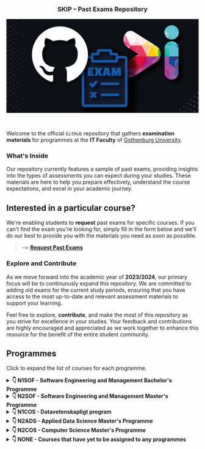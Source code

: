 <h3 align="center">SKIP – Past Exams Repository</h3>
<p align="center">
  <img align="center" src="docs/assets/skip-past-exams-poster.png"/>
</p><br>

Welcome to the official `GitHub` repository that gathers **examination
materials** for programmes at the **IT Faculty** of [Gothenburg
University](https://www.gu.se/).

### What's Inside

Our repository currently features a sample of past exams, providing insights
into the types of assessments you can expect during your studies. These
materials are here to help you prepare effectively, understand the course
expectations, and excel in your academic journey.

## Interested in a particular course?

We're enabling students to **request** past exams for specific courses. If you
can't find the exam you're looking for, simply fill in the form below and we'll
do our best to provide you with the materials you need as soon as possible.
> --> [**Request Past Exams**](https://tinyurl.com/skip-request-exams-cse)

### Explore and Contribute

As we move forward into the academic year of **2023/2024**, our primary focus
will be to continuously expand this repository. We are committed to adding old
exams for the current study periods, ensuring that you have access to the most
up-to-date and relevant assessment materials to support your learning.

Feel free to explore, **contribute**, and make the most of this repository as
you strive for excellence in your studies. Your feedback and contributions are
highly encouraged and appreciated as we work together to enhance this resource
for the benefit of the entire student community.

## Programmes

Click to expand the list of courses for each programme.

<details>
<summary><b>&#x1F447; N1SOF - Software Engineering and Management Bachelor's Programme</b></summary>

### Term 1

- [DIT043 - Object-Oriented Programming](./exams/DIT043) 5 exams.
- [DIT023 - Mathematical Foundations for Software Engineering](./exams/DIT023) 9 exams.
- [DIT046 - Requirements and User Experience](./exams/DIT046) 5 exams.

***

### Term 2

- [DIT033 - Data Management](./exams/DIT033) 9 exams.
- [DIT182 - Data Structures and Algorithms](./exams/DIT182) 0 exams.
- [DIT185 - Software Analysis and Design](./exams/DIT185) 3 exams.

***

### Term 3

- [DIT345 - Fundamentals of Software Architecture](./exams/DIT345) 5 exams.
- [DIT342 - Web Development](./exams/DIT342) 10 exams.
- [DIT348 - Software Development Methodologies](./exams/DIT348) 0 exams.

***

### Term 4

- [DIT633 - Development of Embedded and Real-Time Systems](./exams/DIT633) 4 exams.
- [DIT636 - Software Quality and Testing](./exams/DIT636) 5 exams.

***

### Term 5

- [DIT822 - Software engineering for AI systems](./exams/DIT822) 5 exams.

***

### Term 6

- [DIT822 - Software engineering for AI systems](./exams/DIT822) 5 exams.

***

</details>

<details>
<summary><b>&#x1F447; N2SOF - Software Engineering and Management Master's Programme</b></summary>

### 

- [DIT431 - High Performance Parallel Programming](./exams/DIT431) 1 exams.

***

</details>

<details>
<summary><b>&#x1F447; N1COS - Datavetenskapligt program</b></summary>

### 

- [DIT342 - Web Development](./exams/DIT342) 10 exams.
- [DIT348 - Software Development Methodologies](./exams/DIT348) 0 exams.
- [DIT185 - Software Analysis and Design](./exams/DIT185) 3 exams.
- [DIT401 - Operating Systems](./exams/DIT401) 1 exams.
- [DIT093 - Algorithms](./exams/DIT093) 1 exams.

***

</details>

<details>
<summary><b>&#x1F447; N2ADS - Applied Data Science Master's Programme</b></summary>

### 

- [DIT822 - Software engineering for AI systems](./exams/DIT822) 5 exams.
- [DIT046 - Requirements and User Experience](./exams/DIT046) 5 exams.
- [DIT401 - Operating Systems](./exams/DIT401) 1 exams.
- [DIT431 - High Performance Parallel Programming](./exams/DIT431) 1 exams.
- [DIT182 - Data Structures and Algorithms](./exams/DIT182) 0 exams.
- [DIT033 - Data Management](./exams/DIT033) 9 exams.
- [DIT093 - Algorithms](./exams/DIT093) 1 exams.

***

</details>

<details>
<summary><b>&#x1F447; N2COS - Computer Science Master's Programme</b></summary>

### 

- [DIT401 - Operating Systems](./exams/DIT401) 1 exams.
- [DIT431 - High Performance Parallel Programming](./exams/DIT431) 1 exams.
- [DIT093 - Algorithms](./exams/DIT093) 1 exams.

***

</details>

<details>
<summary><b>&#x1F447; NONE - Courses that have yet to be assigned to any programmes</b></summary>

### 

- [DAT050 - Objektorientered programmering](./exams/DAT050) 2 exams.
- [DAT060 - Logic in Computer Science](./exams/DAT060) 2 exams.
- [DAT105 - Computer Architecture](./exams/DAT105) 2 exams.
- [DAT246 - Empirical Software Engineering](./exams/DAT246) 2 exams.
- [DAT400 - High Performance Parallel Programming](./exams/DAT400) 1 exams.
- [DAT555 - Programmeringsteknik](./exams/DAT555) 2 exams.
- [DIT440 - Introduction to Functional Programming](./exams/DIT440) 2 exams.
- [DIT670 - Computer Networks](./exams/DIT670) 1 exams.
- [DIT792 - Grundläggande Datorteknik](./exams/DIT792) 1 exams.
- [DIT852 - Introduction to Data Science](./exams/DIT852) 2 exams.
- [DIT962 - Datastrukturer](./exams/DIT962) 2 exams.
- [DIT980 - Diskret matematik för Datavetare](./exams/DIT980) 1 exams.
- [DIT984 - Diskret matematik för Datavetare](./exams/DIT984) 1 exams.
- [EDA093 - Operating Systems](./exams/EDA093) 1 exams.
- [EDA387 - Computer Networks](./exams/EDA387) 2 exams.
- [EDA452 - Grundläggunde daterteknik](./exams/EDA452) 1 exams.
- [TDA384 - Principles of concurrent programming](./exams/TDA384) 2 exams.
- [TDA548 - Grundlöggande programvarutveckling](./exams/TDA548) 2 exams.
- [TDA555 - Introduction to functional programming](./exams/TDA555) 2 exams.
- [TIN093 - Algorithms](./exams/TIN093) 2 exams.

***

</details>
